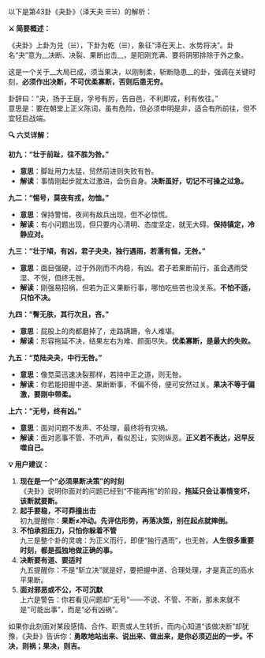 以下是第43卦《夬卦》（泽天夬 ☰☱）的解析：

__⚔ 简要概述：__

《夬卦》上卦为兑（☱），下卦为乾（☰），象征“泽在天上、水势将决”。卦名“夬”意为__决断、决裂、果断出击__，是阳刚充满、要将阴邪排除于外之象。

这是一个关于__大局已成，须当果决，以刚制柔，斩断隐患__的卦，强调在关键时刻，__必须作出决断，不可优柔寡断，否则后患无穷。__

卦辞曰：“夬，扬于王庭，孚号有厉，告自邑，不利即戎，利有攸往。”  
意思是：要在朝堂上正义陈词，虽有危险，但必须申明是非，适合有所前往，但不宜轻启战端。

__🔍 六爻详解：__

__初九：“壮于前趾，往不胜为咎。”__

- __意思__：脚趾用力太猛，贸然前进则失败有咎。
- __解读__：事情刚起步就太过激进，会伤自身。__决断虽好，切记不可操之过急。__

__九二：“惕号，莫夜有戎，勿恤。”__

- __意思__：保持警惕，夜间有敌兵出现，但不必惊慌。
- __解读__：有小问题出现，但只要内心清明、态度坚定，就无大碍。__保持镇定，冷静应对。__

__九三：“壮于頄，有凶，君子夬夬，独行遇雨，若濡有愠，无咎。”__

- __意思__：面目强硬，过于外刚而不内稳，有凶。君子若果断前行，虽会遇雨受湿、不悦，但终无咎。
- __解读__：刚强易招祸，但若为正义果断行事，哪怕吃些苦也没关系。__不怕不适，只怕不决。__

__九四：“臀无肤，其行次且，吝。”__

- __意思__：屁股上的肉都磨掉了，走路蹒跚，令人难堪。
- __解读__：形容拖延不决，结果左右为难、颜面尽失。__优柔寡断，是最大的失败。__

__九五：“苋陆夬夬，中行无咎。”__

- __意思__：像苋菜迅速决裂那样，若持中正之道，则无咎。
- __解读__：你若能把握中道、果断断事，不偏不倚，便可安然过关。__果决不等于偏激，要刚中带柔。__

__上六：“无号，终有凶。”__

- __意思__：面对问题不发声、不处理，最终将有灾祸。
- __解读__：面对恶事不管、不吭声，看似忍让，实则纵恶。__正义若不表达，迟早反噬自己。__

__💡 用户建议：__

1. __现在是一个“必须果断决策”的时刻__  
《夬卦》说明你面对的问题已经到“不能再拖”的阶段，__拖延只会让事情变坏，该断就要断。__
2. __起手要稳，不可莽撞出击__  
初九提醒你：__果断≠冲动。先评估形势，再落决策，别在起点就摔倒。__
3. __不怕承担压力，只怕你躲着不管__  
九三是整个卦的灵魂：为正义而行，即便“独行遇雨”，也无咎。__人生很多重要时刻，都是孤独地做正确的事。__
4. __决断要有道、要适时__  
九五提醒你：不是“斩立决”就是好，要把握中道、合理处理，才是真正的高水平果断。
5. __面对邪恶或不公，不可沉默__  
上六是警告：你若看见问题却“无号”——不说、不管、不断，那未来就不是“可能出事”，而是“必有凶祸”。

如果你此刻面对某段感情、合作、职责或人生转折，而内心知道“该做决断”却犹豫，《夬卦》告诉你：__勇敢地站出来、说出来、做出来，是你必须迈出的一步。不决，则祸；果决，则吉。__

